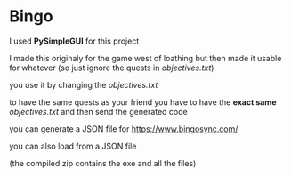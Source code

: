 # Bingo

I used **PySimpleGUI** for this project

I made this originaly for the game west of loathing but then made it usable for whatever (so just ignore the quests in *objectives.txt*)

you use it by changing the *objectives.txt*

to have the same quests as your friend you have to have the **exact same** *objectives.txt* and then send the generated code

you can generate a JSON file for https://www.bingosync.com/

you can also load from a JSON file

(the compiled.zip contains the exe and all the files)
